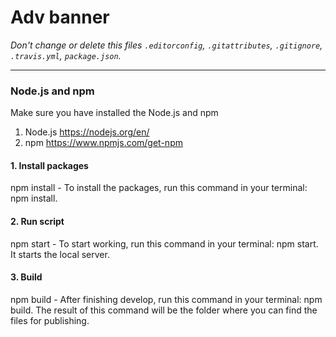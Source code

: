 # Adv banner

_Don't change or delete this files_ _`.editorconfig`, `.gitattributes`,
`.gitignore`, `.travis.yml`, `package.json`._

---

### Node.js and npm

Make sure you have installed the Node.js and npm

1. Node.js https://nodejs.org/en/
2. npm https://www.npmjs.com/get-npm

#### 1. Install packages

npm install - To install the packages, run this command in your terminal: npm
install.

#### 2. Run script

npm start - To start working, run this command in your terminal: npm start. It
starts the local server.

#### 3. Build

npm build - After finishing develop, run this command in your terminal: npm
build. The result of this command will be the folder where you can find the
files for publishing.
